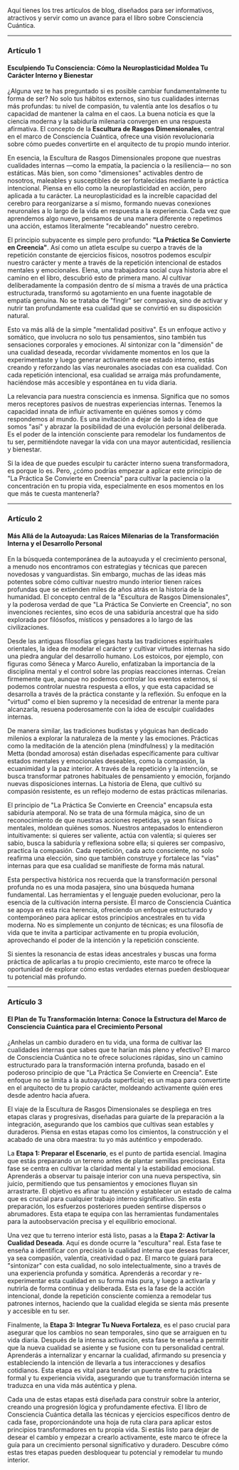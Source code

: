 Aquí tienes los tres artículos de blog, diseñados para ser informativos, atractivos y servir como un avance para el libro sobre Consciencia Cuántica.

---

### **Artículo 1**

#### **Esculpiendo Tu Consciencia: Cómo la Neuroplasticidad Moldea Tu Carácter Interno y Bienestar**

¿Alguna vez te has preguntado si es posible cambiar fundamentalmente tu forma de ser? No solo tus hábitos externos, sino tus cualidades internas más profundas: tu nivel de compasión, tu valentía ante los desafíos o tu capacidad de mantener la calma en el caos. La buena noticia es que la ciencia moderna y la sabiduría milenaria convergen en una respuesta afirmativa. El concepto de la **Escultura de Rasgos Dimensionales**, central en el marco de Consciencia Cuántica, ofrece una visión revolucionaria sobre cómo puedes convertirte en el arquitecto de tu propio mundo interior.

En esencia, la Escultura de Rasgos Dimensionales propone que nuestras cualidades internas —como la empatía, la paciencia o la resiliencia— no son estáticas. Más bien, son como "dimensiones" activables dentro de nosotros, maleables y susceptibles de ser fortalecidas mediante la práctica intencional. Piensa en ello como la neuroplasticidad en acción, pero aplicada a tu carácter. La neuroplasticidad es la increíble capacidad del cerebro para reorganizarse a sí mismo, formando nuevas conexiones neuronales a lo largo de la vida en respuesta a la experiencia. Cada vez que aprendemos algo nuevo, pensamos de una manera diferente o repetimos una acción, estamos literalmente "recableando" nuestro cerebro.

El principio subyacente es simple pero profundo: **"La Práctica Se Convierte en Creencia"**. Así como un atleta esculpe su cuerpo a través de la repetición constante de ejercicios físicos, nosotros podemos esculpir nuestro carácter y mente a través de la repetición intencional de estados mentales y emocionales. Elena, una trabajadora social cuya historia abre el camino en el libro, descubrió esto de primera mano. Al cultivar deliberadamente la compasión dentro de sí misma a través de una práctica estructurada, transformó su agotamiento en una fuente inagotable de empatía genuina. No se trataba de "fingir" ser compasiva, sino de activar y nutrir tan profundamente esa cualidad que se convirtió en su disposición natural.

Esto va más allá de la simple "mentalidad positiva". Es un enfoque activo y somático, que involucra no solo tus pensamientos, sino también tus sensaciones corporales y emociones. Al sintonizar con la "dimensión" de una cualidad deseada, recordar vívidamente momentos en los que la experimentaste y luego generar activamente ese estado interno, estás creando y reforzando las vías neuronales asociadas con esa cualidad. Con cada repetición intencional, esa cualidad se arraiga más profundamente, haciéndose más accesible y espontánea en tu vida diaria.

La relevancia para nuestra consciencia es inmensa. Significa que no somos meros receptores pasivos de nuestras experiencias internas. Tenemos la capacidad innata de influir activamente en quiénes somos y cómo respondemos al mundo. Es una invitación a dejar de lado la idea de que somos "así" y abrazar la posibilidad de una evolución personal deliberada. Es el poder de la intención consciente para remodelar los fundamentos de tu ser, permitiéndote navegar la vida con una mayor autenticidad, resiliencia y bienestar.

Si la idea de que puedes esculpir tu carácter interno suena transformadora, es porque lo es. Pero, ¿cómo podrías empezar a aplicar este principio de "La Práctica Se Convierte en Creencia" para cultivar la paciencia o la concentración en tu propia vida, especialmente en esos momentos en los que más te cuesta mantenerla?

---

### **Artículo 2**

#### **Más Allá de la Autoayuda: Las Raíces Milenarias de la Transformación Interna y el Desarrollo Personal**

En la búsqueda contemporánea de la autoayuda y el crecimiento personal, a menudo nos encontramos con estrategias y técnicas que parecen novedosas y vanguardistas. Sin embargo, muchas de las ideas más potentes sobre cómo cultivar nuestro mundo interior tienen raíces profundas que se extienden miles de años atrás en la historia de la humanidad. El concepto central de la "Escultura de Rasgos Dimensionales", y la poderosa verdad de que "La Práctica Se Convierte en Creencia", no son invenciones recientes, sino ecos de una sabiduría ancestral que ha sido explorada por filósofos, místicos y pensadores a lo largo de las civilizaciones.

Desde las antiguas filosofías griegas hasta las tradiciones espirituales orientales, la idea de modelar el carácter y cultivar virtudes internas ha sido una piedra angular del desarrollo humano. Los estoicos, por ejemplo, con figuras como Séneca y Marco Aurelio, enfatizaban la importancia de la disciplina mental y el control sobre las propias reacciones internas. Creían firmemente que, aunque no podemos controlar los eventos externos, sí podemos controlar nuestra respuesta a ellos, y que esta capacidad se desarrolla a través de la práctica constante y la reflexión. Su enfoque en la "virtud" como el bien supremo y la necesidad de entrenar la mente para alcanzarla, resuena poderosamente con la idea de esculpir cualidades internas.

De manera similar, las tradiciones budistas y yóguicas han dedicado milenios a explorar la naturaleza de la mente y las emociones. Prácticas como la meditación de la atención plena (mindfulness) y la meditación Metta (bondad amorosa) están diseñadas específicamente para cultivar estados mentales y emocionales deseables, como la compasión, la ecuanimidad y la paz interior. A través de la repetición y la intención, se busca transformar patrones habituales de pensamiento y emoción, forjando nuevas disposiciones internas. La historia de Elena, que cultivó su compasión resistente, es un reflejo moderno de estas prácticas milenarias.

El principio de "La Práctica Se Convierte en Creencia" encapsula esta sabiduría atemporal. No se trata de una fórmula mágica, sino de un reconocimiento de que nuestras acciones repetidas, ya sean físicas o mentales, moldean quiénes somos. Nuestros antepasados lo entendieron intuitivamente: si quieres ser valiente, actúa con valentía; si quieres ser sabio, busca la sabiduría y reflexiona sobre ella; si quieres ser compasivo, practica la compasión. Cada repetición, cada acto consciente, no solo reafirma una elección, sino que también construye y fortalece las "vías" internas para que esa cualidad se manifieste de forma más natural.

Esta perspectiva histórica nos recuerda que la transformación personal profunda no es una moda pasajera, sino una búsqueda humana fundamental. Las herramientas y el lenguaje pueden evolucionar, pero la esencia de la cultivación interna persiste. El marco de Consciencia Cuántica se apoya en esta rica herencia, ofreciendo un enfoque estructurado y contemporáneo para aplicar estos principios ancestrales en tu vida moderna. No es simplemente un conjunto de técnicas; es una filosofía de vida que te invita a participar activamente en tu propia evolución, aprovechando el poder de la intención y la repetición consciente.

Si sientes la resonancia de estas ideas ancestrales y buscas una forma práctica de aplicarlas a tu propio crecimiento, este marco te ofrece la oportunidad de explorar cómo estas verdades eternas pueden desbloquear tu potencial más profundo.

---

### **Artículo 3**

#### **El Plan de Tu Transformación Interna: Conoce la Estructura del Marco de Consciencia Cuántica para el Crecimiento Personal**

¿Anhelas un cambio duradero en tu vida, una forma de cultivar las cualidades internas que sabes que te harían más pleno y efectivo? El marco de Consciencia Cuántica no te ofrece soluciones rápidas, sino un camino estructurado para la transformación interna profunda, basado en el poderoso principio de que "La Práctica Se Convierte en Creencia". Este enfoque no se limita a la autoayuda superficial; es un mapa para convertirte en el arquitecto de tu propio carácter, moldeando activamente quién eres desde adentro hacia afuera.

El viaje de la Escultura de Rasgos Dimensionales se despliega en tres etapas claras y progresivas, diseñadas para guiarte de la preparación a la integración, asegurando que los cambios que cultivas sean estables y duraderos. Piensa en estas etapas como los cimientos, la construcción y el acabado de una obra maestra: tu yo más auténtico y empoderado.

La **Etapa 1: Preparar el Escenario**, es el punto de partida esencial. Imagina que estás preparando un terreno antes de plantar semillas preciosas. Esta fase se centra en cultivar la claridad mental y la estabilidad emocional. Aprenderás a observar tu paisaje interior con una nueva perspectiva, sin juicio, permitiendo que tus pensamientos y emociones fluyan sin arrastrarte. El objetivo es afinar tu atención y establecer un estado de calma que es crucial para cualquier trabajo interno significativo. Sin esta preparación, los esfuerzos posteriores pueden sentirse dispersos o abrumadores. Esta etapa te equipa con las herramientas fundamentales para la autoobservación precisa y el equilibrio emocional.

Una vez que tu terreno interior está listo, pasas a la **Etapa 2: Activar la Cualidad Deseada**. Aquí es donde ocurre la "escultura" real. Esta fase te enseña a identificar con precisión la cualidad interna que deseas fortalecer, ya sea compasión, valentía, creatividad o paz. El marco te guiará para "sintonizar" con esta cualidad, no solo intelectualmente, sino a través de una experiencia profunda y somática. Aprenderás a recordar y re-experimentar esta cualidad en su forma más pura, y luego a activarla y nutrirla de forma continua y deliberada. Esta es la fase de la acción intencional, donde la repetición consciente comienza a remodelar tus patrones internos, haciendo que la cualidad elegida se sienta más presente y accesible en tu ser.

Finalmente, la **Etapa 3: Integrar Tu Nueva Fortaleza**, es el paso crucial para asegurar que los cambios no sean temporales, sino que se arraiguen en tu vida diaria. Después de la intensa activación, esta fase te enseña a permitir que la nueva cualidad se asiente y se fusione con tu personalidad central. Aprenderás a internalizar y encarnar la cualidad, afirmando su presencia y estableciendo la intención de llevarla a tus interacciones y desafíos cotidianos. Esta etapa es vital para tender un puente entre tu práctica formal y tu experiencia vivida, asegurando que tu transformación interna se traduzca en una vida más auténtica y plena.

Cada una de estas etapas está diseñada para construir sobre la anterior, creando una progresión lógica y profundamente efectiva. El libro de Consciencia Cuántica detalla las técnicas y ejercicios específicos dentro de cada fase, proporcionándote una hoja de ruta clara para aplicar estos principios transformadores en tu propia vida. Si estás listo para dejar de desear el cambio y empezar a crearlo activamente, este marco te ofrece la guía para un crecimiento personal significativo y duradero. Descubre cómo estas tres etapas pueden desbloquear tu potencial y remodelar tu mundo interior.
